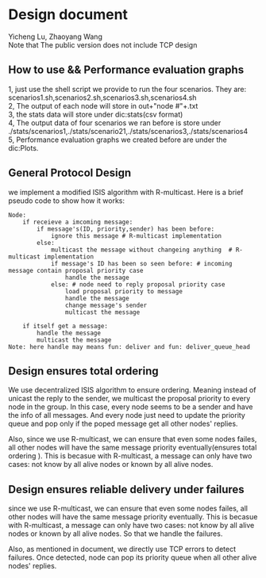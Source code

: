 # Design document
Yicheng Lu, Zhaoyang Wang  
Note that The public version does not include TCP design
## How to use && Performance evaluation graphs
1, just use the shell script we provide to run the four scenarios. They are: scenarios1.sh,scenarios2.sh,scenarios3.sh,scenarios4.sh  
2, The output of each node will store in out+"node #"+.txt  
3, the stats data  will store under dic:stats(csv format)  
4, The output data of four scenarios we ran before is  store under ./stats/scenarios1,./stats/scenario21,./stats/scenarios3,./stats/scenarios4  
5, Performance evaluation graphs we created before are under the dic:Plots.  

## General Protocol Design
we implement a modified ISIS algorithm with R-multicast. Here is a brief pseudo code to show how it works:
```
Node:
    if receieve a imcoming message:
        if message's(ID, priority,sender) has been before:
            ignore this message # R-multicast implementation
        else:
            multicast the message without changeing anything  # R-multicast implementation
            if message's ID has been so seen before: # incoming message contain proposal priority case 
                handle the message
            else: # node need to reply proposal priority case
                load proposal priority to message
                handle the message
                change message's sender
                multicast the message
    
    if itself get a message:
        handle the message
        multicast the message
Note: here handle may means fun: deliver and fun: deliver_queue_head
```
## Design ensures total ordering  
We use decentralized ISIS algorithm to  ensure ordering.
Meaning instead of unicast the reply to the sender, we multicast the proposal priority to every node in the group. In this case, every node seems to be a sender and have the info of all messages. And every node just need to update the priority queue and pop only if the poped message get all other nodes' replies.

Also, since we use R-multicast, we can ensure that even some nodes failes, all other nodes will have the same message priority eventually(ensures total ordering ). This is becasue with R-multicast, a message can only have two cases:
not know by all alive nodes or known by all alive nodes.

## Design ensures reliable delivery under failures
since we use R-multicast, we can ensure that even some nodes failes, all other nodes will have the same message priority eventually. This is becasue with R-multicast, a message can only have two cases:
not know by all alive nodes or known by all alive nodes. So that we handle the failures.

Also, as mentioned in document, we directly use TCP errors to detect failures. Once detected, node can pop its priority queue when all other alive nodes' replies.
